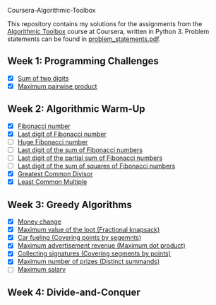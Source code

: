 Coursera-Algorithmic-Toolbox

This repository contains my solutions for the assignments from the [Algorithmic Toolbox](https://www.coursera.org/learn/algorithmic-toolbox) course at Coursera, written in Python 3. Problem statements can be found in [problem_statements.pdf](problem_statements.pdf).

## Week 1: Programming Challenges
- [x] [Sum of two digits](solutions/1.1_sum_of_two_digits.py)
- [x] [Maximum pairwise product](solutions/1.2_maximum_pairwise_product.py)

## Week 2: Algorithmic Warm-Up
- [x] [Fibonacci number](solutions/2.1_fibonacci_number.py)
- [x] [Last digit of Fibonacci number](solutions/2.2_last_digit_of_fib_number.py)
- [ ] [Huge Fibonacci number]()
- [ ] [Last digit of the sum of Fibonacci numbers]()
- [ ] [Last digit of the partial sum of Fibonacci numbers]()
- [ ] [Last digit of the sum of squares of Fibonacci numbers]()
- [x] [Greatest Common Divisor](solutions/2.7_gcd.py)
- [x] [Least Common Multiple](solutions/2.8_lcm.py)

## Week 3: Greedy Algorithms
- [x] [Money change](solutions/3.1_money_change.py)
- [x] [Maximum value of the loot (Fractional knapsack)](solutions/3.2_maximum_value_of_the_loot.py)
- [x] [Car fueling (Covering points by segemnts)](solutions/3.3_car_fueling.py)
- [x] [Maximum advertisement revenue (Maximum dot product)](solutions/3.4_maximum_advertisement_revenue.py)
- [x] [Collecting signatures (Covering segments by points)](solutions/3.5_collecting_signatures.py)
- [x] [Maximum number of prizes (Distinct summands)](solutions/3.6_maximum_number_of_prizes.py)
- [ ] [Maximum salary](solutions/3.7_maximum_salary.py) 

## Week 4: Divide-and-Conquer
